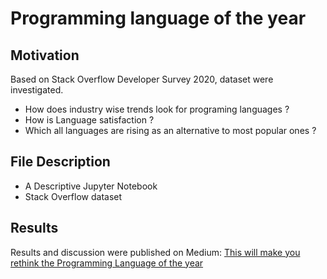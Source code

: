 # Programming language of the year

## Motivation

Based on Stack Overflow Developer Survey 2020, dataset were investigated.

- How does industry wise trends look for programing languages ?
- How is Language satisfaction ?
- Which all languages are rising as an alternative to most popular ones ?

## File Description

- A Descriptive Jupyter Notebook
- Stack Overflow dataset

## Results

Results and discussion were published on Medium: [This will make you rethink the Programming Language of the year
](https://mkkhedawat.medium.com/this-will-make-you-rethink-the-programming-language-of-the-year-c84c3522eca6)
